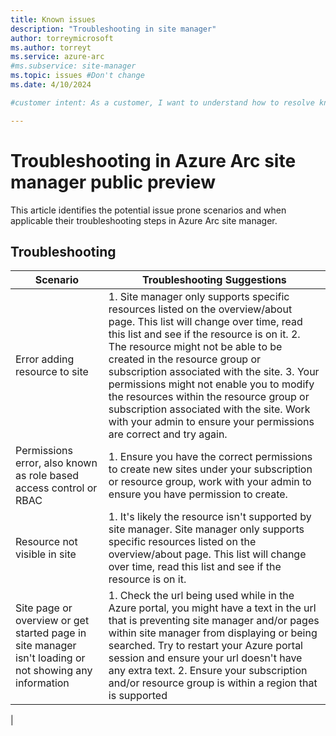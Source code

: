 ```yaml
---
title: Known issues
description: "Troubleshooting in site manager"
author: torreymicrosoft
ms.author: torreyt
ms.service: azure-arc
#ms.subservice: site-manager
ms.topic: issues #Don't change
ms.date: 4/10/2024

#customer intent: As a customer, I want to understand how to resolve known issues I experience in site manager.

---
```


# Troubleshooting in Azure Arc site manager public preview

This article identifies the potential issue prone scenarios and when applicable their troubleshooting steps in Azure Arc site manager.  

## Troubleshooting

| Scenario | Troubleshooting Suggestions |
|---------|---------|
| Error adding resource to site | 1. Site manager only supports specific resources listed on the overview/about page. This list will change over time, read this list and see if the resource is on it. 2. The resource might not be able to be created in the resource group or subscription associated with the site. 3. Your permissions might not enable you to modify the resources within the resource group or subscription associated with the site. Work with your admin to ensure your permissions are correct and try again. | 
| Permissions error, also known as role based access control or RBAC | 1. Ensure you have the correct permissions to create new sites under your subscription or resource group, work with your admin to ensure you have permission to create. | 
| Resource not visible in site | 1. It's likely the resource isn't supported by site manager. Site manager only supports specific resources listed on the overview/about page. This list will change over time, read this list and see if the resource is on it. | 
| Site page or overview or get started page in site manager isn't loading or not showing any information |  1. Check the url being used while in the Azure portal, you might have a text in the url that is preventing site manager and/or pages within site manager from displaying or being searched. Try to restart your Azure portal session and ensure your url doesn't have any extra text. 2. Ensure your subscription and/or resource group is within a region that is supported 
| 

